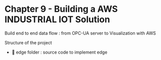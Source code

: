 # Chapter 9 - Building a AWS INDUSTRIAL IOT Solution
Build end to end data flow : from OPC-UA server to Visualization with AWS

Structure of the project
* 📁 edge folder : source code to implement edge
